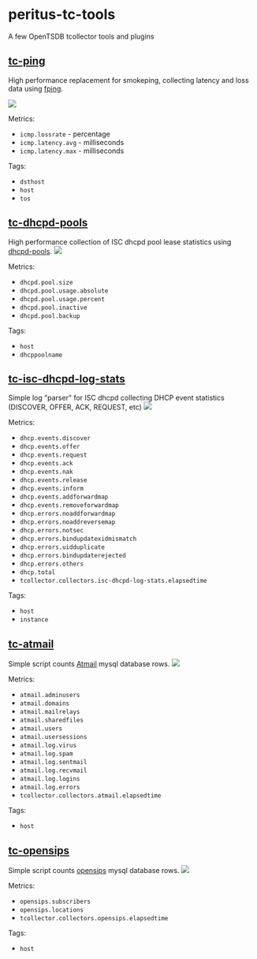 peritus-tc-tools
================

A few OpenTSDB tcollector tools and plugins

[tc-ping][1]
------------
High performance replacement for smokeping, collecting latency and loss data using [fping][6].

![](https://raw.github.com/PeritusConsulting/peritus-tc-tools/master/tc-ping/tc-ping-details-one-host.png)

Metrics:

* ```icmp.lossrate``` - percentage
* ```icmp.latency.avg``` - milliseconds
* ```icmp.latency.max``` - milliseconds

Tags:

* ```dsthost```
* ```host```
* ```tos```

[tc-dhcpd-pools][2]
-------------------
High performance collection of ISC dhcpd pool lease statistics using [dhcpd-pools][7].
![](https://raw.github.com/PeritusConsulting/peritus-tc-tools/master/tc-dhcpd-pools/tc-dhcpd-pools-graph-screenshot.png)

Metrics:

* ```dhcpd.pool.size```
* ```dhcpd.pool.usage.absolute```
* ```dhcpd.pool.usage.percent```
* ```dhcpd.pool.inactive```
* ```dhcpd.pool.backup```

Tags:

* ```host```
* ```dhcppoolname```

[tc-isc-dhcpd-log-stats][3]
---------------------------
Simple log "parser" for ISC dhcpd collecting DHCP event statistics (DISCOVER, OFFER, ACK, REQUEST, etc)
![](https://raw.github.com/PeritusConsulting/peritus-tc-tools/master/tc-isc-dhcpd-log-stats/tc-isc-dhcpd-log-stats-graph-request-ack.png)

Metrics:

* ```dhcp.events.discover```
* ```dhcp.events.offer```
* ```dhcp.events.request```
* ```dhcp.events.ack```
* ```dhcp.events.nak```
* ```dhcp.events.release```
* ```dhcp.events.inform```
* ```dhcp.events.addforwardmap```
* ```dhcp.events.removeforwardmap```
* ```dhcp.errors.noaddforwardmap```
* ```dhcp.errors.noaddreversemap```
* ```dhcp.errors.notsec```
* ```dhcp.errors.bindupdatexidmismatch```
* ```dhcp.errors.uidduplicate```
* ```dhcp.errors.bindupdaterejected```
* ```dhcp.errors.others```
* ```dhcp.total```
* ```tcollector.collectors.isc-dhcpd-log-stats.elapsedtime```

Tags:

* ```host```
* ```instance```


[tc-atmail][4]
--------------
Simple script counts [Atmail][8] mysql database rows.
![](https://raw.github.com/PeritusConsulting/peritus-tc-tools/master/tc-atmail/tc-atmail-graph-screenshot.png)

Metrics:

* ```atmail.adminusers```
* ```atmail.domains```
* ```atmail.mailrelays```
* ```atmail.sharedfiles```
* ```atmail.users```
* ```atmail.usersessions```
* ```atmail.log.virus```
* ```atmail.log.spam```
* ```atmail.log.sentmail```
* ```atmail.log.recvmail```
* ```atmail.log.logins```
* ```atmail.log.errors```
* ```tcollector.collectors.atmail.elapsedtime```

Tags:

* ```host```

[tc-opensips][5]
----------------
Simple script counts [opensips][9] mysql database rows.
![](https://raw.github.com/PeritusConsulting/peritus-tc-tools/master/tc-opensips/tc-opensips-graph-locations-subscribers.png)

Metrics:

* ```opensips.subscribers```
* ```opensips.locations```
* ```tcollector.collectors.opensips.elapsedtime```

Tags:

* ```host```


  [1]: https://github.com/PeritusConsulting/peritus-tc-tools/tree/master/tc-ping
  [2]: https://github.com/PeritusConsulting/peritus-tc-tools/tree/master/tc-dhcpd-pools
  [3]: https://github.com/PeritusConsulting/peritus-tc-tools/tree/master/tc-isc-dhcpd-log-stats
  [4]: https://github.com/PeritusConsulting/peritus-tc-tools/tree/master/tc-atmail
  [5]: https://github.com/PeritusConsulting/peritus-tc-tools/tree/master/tc-opensips
  [6]: http://fping.org/
  [7]: http://dhcpd-pools.sourceforge.net/
  [8]: http://atmail.com/
  [9]: http://www.opensips.org/
